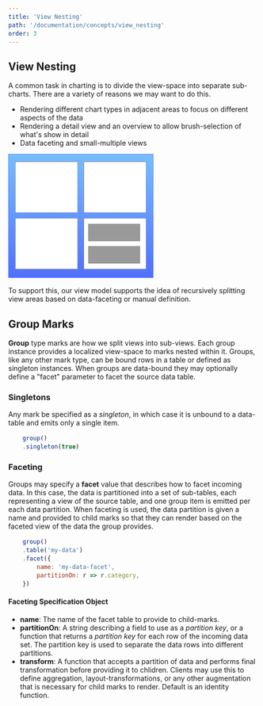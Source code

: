 ```yaml
---
title: 'View Nesting'
path: '/documentation/concepts/view_nesting'
order: 3
---
```


## View Nesting

A common task in charting is to divide the view-space into separate sub-charts. There are a variety of reasons we may want to do this.
* Rendering different chart types in adjacent areas to focus on different aspects of the data
* Rendering a detail view and an overview to allow brush-selection of what's show in detail
* Data faceting and small-multiple views

<img alt="View Nesting" src="/images/view_nesting.png" height="250">

To support this, our view model supports the idea of recursively splitting view areas based on data-faceting or manual definition.

## Group Marks
__Group__ type marks are how we split views into sub-views. Each group instance provides a localized view-space to marks nested within it. Groups, like any other mark type, can be bound rows in a table or defined as singleton instances. When groups are data-bound they may optionally define a "facet" parameter to facet the source data table.

### Singletons
Any mark be specified as a _singleton_, in which case it is unbound to a data-table and emits only a single item. 
```js
    group()
    .singleton(true)
```

### Faceting
Groups may specify a __facet__ value that describes how to facet incoming data. In this case, the data is partitioned into a set of sub-tables, each representing a view of the source table, and one group item is emitted per each data partition. When faceting is used, the data partition is given a name and provided to child marks so that they can render based on the faceted view of the data the group provides.

```js
    group()
    .table('my-data')
    .facet({
        name: 'my-data-facet',
        partitionOn: r => r.category,
    })
```

#### Faceting Specification Object
* __name__: The name of the facet table to provide to child-marks.
* __partitionOn__: A string describing a field to use as a _partition key_, or a function that returns a _partition key_ for each row of the incoming data set. The partition key is used to separate the data rows into different partitions.
* __transform__: A function that accepts a partition of data and performs final transformation before providing it to chlidren. Clients may use this to define aggregation, layout-transformations, or any other augmentation that is necessary for child marks to render. Default is an identity function.